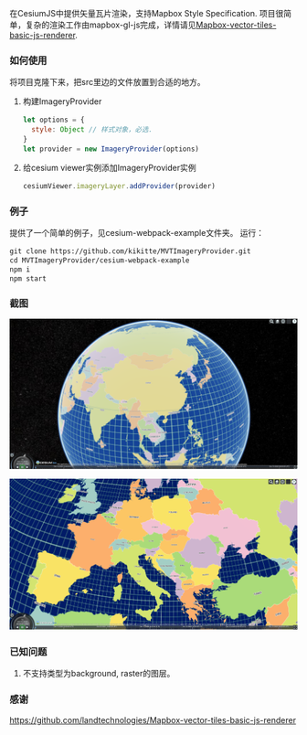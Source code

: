 在CesiumJS中提供矢量瓦片渲染，支持Mapbox Style Specification. 项目很简单，复杂的渲染工作由mapbox-gl-js完成，详情请见[Mapbox-vector-tiles-basic-js-renderer](https://github.com/landtechnologies/Mapbox-vector-tiles-basic-js-renderer).

### 如何使用

将项目克隆下来，把src里边的文件放置到合适的地方。

1. 构建ImageryProvider
   ```javascript
   let options = {
     style: Object // 样式对象，必选．
   }
   let provider = new ImageryProvider(options)
   ```
2. 给cesium viewer实例添加ImageryProvider实例
   ```javascript
   cesiumViewer.imageryLayer.addProvider(provider)
   ```

### 例子
提供了一个简单的例子，见cesium-webpack-example文件夹。
运行：
```shell
git clone https://github.com/kikitte/MVTImageryProvider.git
cd MVTImageryProvider/cesium-webpack-example
npm i
npm start
```

### 截图

![Screenshot_20201012_172140](screenshots/Screenshot_20201012_172140.png)

![Screenshot_20201012_172222](screenshots/Screenshot_20201012_172222.png)



### 已知问题
1. 不支持类型为background, raster的图层。
  
### 感谢
https://github.com/landtechnologies/Mapbox-vector-tiles-basic-js-renderer